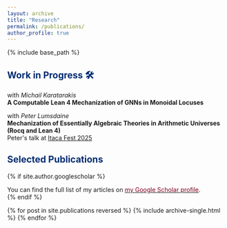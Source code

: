 ```yaml
---
layout: archive
title: "Research"
permalink: /publications/
author_profile: true
---
```


{% include base_path %}

<h2 id="wip"><font color="#002d72">Work in Progress 🛠️ <i class="fa fa-exclamation-triangle" aria-hidden="true" style="color:#FFA500;" title="Work in progress"></i> 
<i class="fa fa-wrench" style="color:white; font-size: 0.6em; margin-top: 0.2em;"></i>
</font></h2>

<p> with <em>Michail Karatarakis</em> <br/> 
<strong> A Computable Lean 4 Mechanization of GNNs in Monoidal Locuses</strong>  <br/>

<p> with <em>Peter Lumsdaine</em> <br/> 
<strong> Mechanization of Essentially Algebraic Theories in Arithmetic Universes (Rocq and Lean 4) </strong> <br/>
Peter's talk at <a href="https://progetto-itaca.github.io/fests/fest25.html#lumsdaine">Itaca Fest 2025 <i class="fa fa-fw fa-external-link" aria-hidden="true"></i></a> <br/>
<!-- <a href="https://sinhp.github.io/au/"><code>Lean blueprint</code></a> &nbsp;  -->
<!-- <a href="https://github.com/sinhp/au"><code>Code</code></a></p> -->


<h2 id="pub"><font color="#002d72">Selected Publications</font></h2>

{% if site.author.googlescholar %}
  <div class="wordwrap">You can find the full list of my articles on <a href="{{site.author.googlescholar}}"><font color="#800020">my Google Scholar profile</font></a>.</div>
{% endif %}


{% for post in site.publications reversed %}
  {% include archive-single.html %}
{% endfor %}

